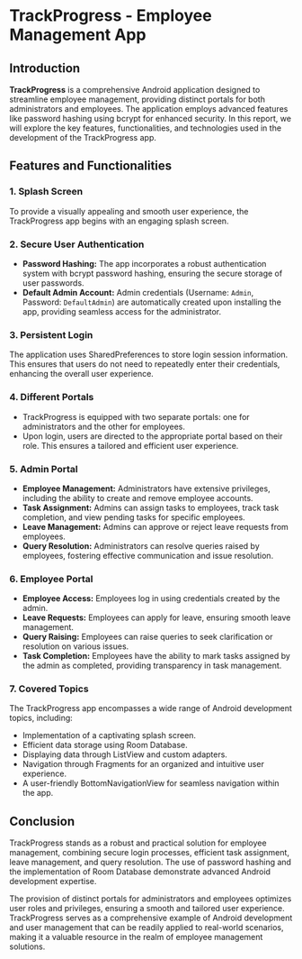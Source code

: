 # TrackProgress - Employee Management App

## Introduction

**TrackProgress** is a comprehensive Android application designed to streamline employee management, providing distinct portals for both administrators and employees. The application employs advanced features like password hashing using bcrypt for enhanced security. In this report, we will explore the key features, functionalities, and technologies used in the development of the TrackProgress app.

## Features and Functionalities

### 1. Splash Screen

To provide a visually appealing and smooth user experience, the TrackProgress app begins with an engaging splash screen.

### 2. Secure User Authentication

- **Password Hashing:** The app incorporates a robust authentication system with bcrypt password hashing, ensuring the secure storage of user passwords.
- **Default Admin Account:** Admin credentials (Username: `Admin`, Password: `DefaultAdmin`) are automatically created upon installing the app, providing seamless access for the administrator.

### 3. Persistent Login

The application uses SharedPreferences to store login session information. This ensures that users do not need to repeatedly enter their credentials, enhancing the overall user experience.

### 4. Different Portals

- TrackProgress is equipped with two separate portals: one for administrators and the other for employees.
- Upon login, users are directed to the appropriate portal based on their role. This ensures a tailored and efficient user experience.

### 5. Admin Portal

- **Employee Management:** Administrators have extensive privileges, including the ability to create and remove employee accounts.
- **Task Assignment:** Admins can assign tasks to employees, track task completion, and view pending tasks for specific employees.
- **Leave Management:** Admins can approve or reject leave requests from employees.
- **Query Resolution:** Administrators can resolve queries raised by employees, fostering effective communication and issue resolution.

### 6. Employee Portal

- **Employee Access:** Employees log in using credentials created by the admin.
- **Leave Requests:** Employees can apply for leave, ensuring smooth leave management.
- **Query Raising:** Employees can raise queries to seek clarification or resolution on various issues.
- **Task Completion:** Employees have the ability to mark tasks assigned by the admin as completed, providing transparency in task management.

### 7. Covered Topics

The TrackProgress app encompasses a wide range of Android development topics, including:
- Implementation of a captivating splash screen.
- Efficient data storage using Room Database.
- Displaying data through ListView and custom adapters.
- Navigation through Fragments for an organized and intuitive user experience.
- A user-friendly BottomNavigationView for seamless navigation within the app.

## Conclusion

TrackProgress stands as a robust and practical solution for employee management, combining secure login processes, efficient task assignment, leave management, and query resolution. The use of password hashing and the implementation of Room Database demonstrate advanced Android development expertise.

The provision of distinct portals for administrators and employees optimizes user roles and privileges, ensuring a smooth and tailored user experience. TrackProgress serves as a comprehensive example of Android development and user management that can be readily applied to real-world scenarios, making it a valuable resource in the realm of employee management solutions.

